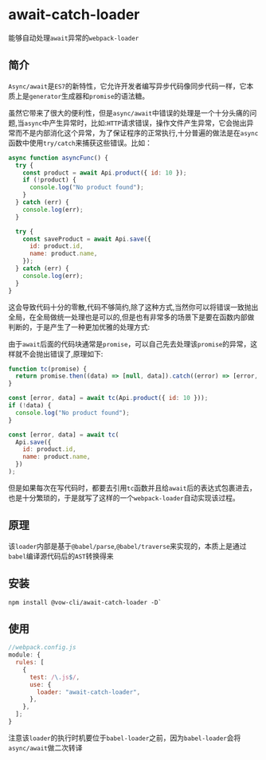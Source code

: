 # await-catch-loader

能够自动处理`await`异常的`webpack-loader`

## 简介

`Async/await`是`ES7`的新特性，它允许开发者编写异步代码像同步代码一样，它本质上是`generator`生成器和`promise`的语法糖。

虽然它带来了很大的便利性，但是`async/await`中错误的处理是一个十分头痛的问题,当`async`中产生异常时，比如:`HTTP`请求错误，操作文件产生异常，它会抛出异常而不是内部消化这个异常，为了保证程序的正常执行,十分普遍的做法是在`async`函数中使用`try/catch`来捕获这些错误。比如：

```javascript
async function asyncFunc() {
  try {
    const product = await Api.product({ id: 10 });
    if (!product) {
      console.log("No product found");
    }
  } catch (err) {
    console.log(err);
  }

  try {
    const saveProduct = await Api.save({
      id: product.id,
      name: product.name,
    });
  } catch (err) {
    console.log(err);
  }
}
```

这会导致代码十分的零散,代码不够简约,除了这种方式,当然你可以将错误一致抛出全局，在全局做统一处理也是可以的,但是也有非常多的场景下是要在函数内部做判断的，于是产生了一种更加优雅的处理方式:

由于`await`后面的代码块通常是`promise`，可以自己先去处理该`promise`的异常，这样就不会抛出错误了,原理如下:

```javascript
function tc(promise) {
  return promise.then((data) => [null, data]).catch((error) => [error, null]);
}

const [error, data] = await tc(Api.product({ id: 10 }));
if (!data) {
  console.log("No product found");
}

const [error, data] = await tc(
  Api.save({
    id: product.id,
    name: product.name,
  })
);
```

但是如果每次在写代码时，都要去引用`tc`函数并且给`await`后的表达式包裹进去，也是十分繁琐的，于是就写了这样的一个`webpack-loader`自动实现该过程。

## 原理

该`loader`内部是基于`@babel/parse`,`@babel/traverse`来实现的，本质上是通过`babel`编译源代码后的`AST`转换得来

## 安装

```shell
npm install @vow-cli/await-catch-loader -D`
```

## 使用

```javascript
//webpack.config.js
module: {
  rules: [
    {
      test: /\.js$/,
      use: {
        loader: "await-catch-loader",
      },
    },
  ];
}
```

注意该`loader`的执行时机要位于`babel-loader`之前，因为`babel-loader`会将`async/await`做二次转译
